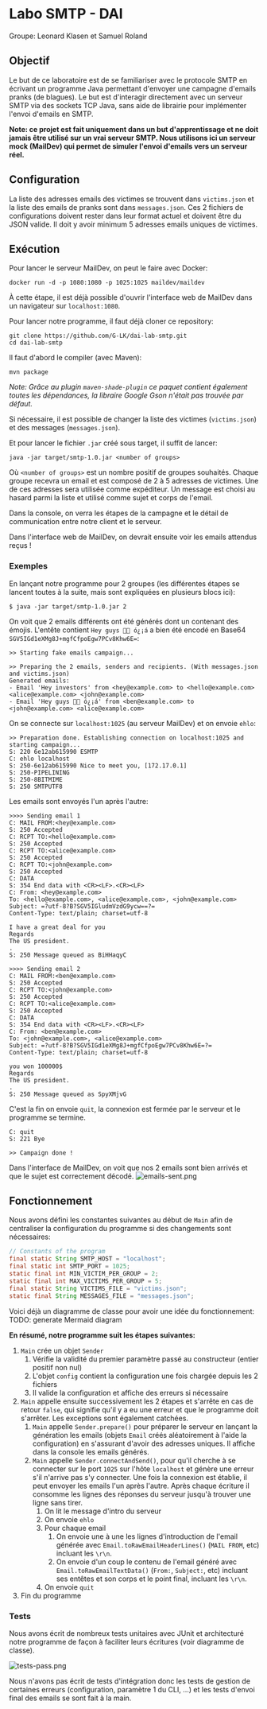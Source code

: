 # Labo SMTP - DAI
Groupe: Leonard Klasen et Samuel Roland

## Objectif
Le but de ce laboratoire est de se familiariser avec le protocole SMTP en écrivant un programme Java permettant d'envoyer une campagne d'emails pranks (de blagues). Le but est d'interagir directement avec un serveur SMTP via des sockets TCP Java, sans aide de librairie pour implémenter l'envoi d'emails en SMTP.

**Note: ce projet est fait uniquement dans un but d'apprentissage et ne doit jamais être utilisé sur un vrai serveur SMTP. Nous utilisons ici un serveur mock (MailDev) qui permet de simuler l'envoi d'emails vers un serveur réel.**

## Configuration
La liste des adresses emails des victimes se trouvent dans `victims.json` et la liste des emails de pranks sont dans `messages.json`. Ces 2 fichiers de configurations doivent rester dans leur format actuel et doivent être du JSON valide. Il doit y avoir minimum 5 adresses emails uniques de victimes.

## Exécution
Pour lancer le serveur MailDev, on peut le faire avec Docker:
```
docker run -d -p 1080:1080 -p 1025:1025 maildev/maildev
```

À cette étape, il est déjà possible d'ouvrir l'interface web de MailDev dans un navigateur sur `localhost:1080`.

Pour lancer notre programme, il faut déjà cloner ce repository:
```
git clone https://github.com/G-LK/dai-lab-smtp.git
cd dai-lab-smtp
```

Il faut d'abord le compiler (avec Maven):
```
mvn package
```

*Note: Grâce au plugin `maven-shade-plugin` ce paquet contient également toutes les dépendances, la libraire Google Gson n'était pas trouvée par défaut.*

Si nécessaire, il est possible de changer la liste des victimes (`victims.json`) et des messages (`messages.json`).

Et pour lancer le fichier `.jar` créé sous target, il suffit de lancer:
```
java -jar target/smtp-1.0.jar <number of groups>
```

Où `<number of groups>` est un nombre positif de groupes souhaités. Chaque groupe recevra un email et est composé de 2 à 5 adresses de victimes. Une de ces adresses sera utilisée comme expéditeur. Un message est choisi au hasard parmi la liste et utilisé comme sujet et corps de l'email.

Dans la console, on verra les étapes de la campagne et le détail de communication entre notre client et le serveur.

Dans l'interface web de MailDev, on devrait ensuite voir les emails attendus reçus !

### Exemples
En lançant notre programme pour 2 groupes (les différentes étapes se lancent toutes à la suite, mais sont expliquées en plusieurs blocs ici):
```
$ java -jar target/smtp-1.0.jar 2
```

On voit que 2 emails différents ont été générés dont un contenant des émojis. L'entête contient `Hey guys 🦁🦁 ó¿¡á` a bien été encodé en Base64 `SGV5IGd1eXMg8J+mgfCfpoEgw7PCv8Khw6E=`:
```
>> Starting fake emails campaign...

>> Preparing the 2 emails, senders and recipients. (With messages.json and victims.json)
Generated emails:
- Email 'Hey investors' from <hey@example.com> to <hello@example.com> <alice@example.com> <john@example.com> 
- Email 'Hey guys 🦁🦁 ó¿¡á' from <ben@example.com> to <john@example.com> <alice@example.com> 
```

On se connecte sur `localhost:1025` (au serveur MailDev) et on envoie `ehlo`:
```
>> Preparation done. Establishing connection on localhost:1025 and starting campaign...
S: 220 6e12ab615990 ESMTP
C: ehlo localhost
S: 250-6e12ab615990 Nice to meet you, [172.17.0.1]
S: 250-PIPELINING
S: 250-8BITMIME
S: 250 SMTPUTF8
```

Les emails sont envoyés l'un après l'autre:
```
>>>> Sending email 1
C: MAIL FROM:<hey@example.com>
S: 250 Accepted
C: RCPT TO:<hello@example.com>
S: 250 Accepted
C: RCPT TO:<alice@example.com>
S: 250 Accepted
C: RCPT TO:<john@example.com>
S: 250 Accepted
C: DATA
S: 354 End data with <CR><LF>.<CR><LF>
C: From: <hey@example.com>
To: <hello@example.com>, <alice@example.com>, <john@example.com>
Subject: =?utf-8?B?SGV5IGludmVzdG9ycw==?=
Content-Type: text/plain; charset=utf-8

I have a great deal for you
Regards
The US president.
.
S: 250 Message queued as BiHHaqyC

>>>> Sending email 2
C: MAIL FROM:<ben@example.com>
S: 250 Accepted
C: RCPT TO:<john@example.com>
S: 250 Accepted
C: RCPT TO:<alice@example.com>
S: 250 Accepted
C: DATA
S: 354 End data with <CR><LF>.<CR><LF>
C: From: <ben@example.com>
To: <john@example.com>, <alice@example.com>
Subject: =?utf-8?B?SGV5IGd1eXMg8J+mgfCfpoEgw7PCv8Khw6E=?=
Content-Type: text/plain; charset=utf-8

you won 100000$
Regards
The US president.
.
S: 250 Message queued as SpyXMjvG
```

C'est la fin on envoie `quit`, la connexion est fermée par le serveur et le programme se termine.
```
C: quit
S: 221 Bye

>> Campaign done !
```

Dans l'interface de MailDev, on voit que nos 2 emails sont bien arrivés et que le sujet est correctement décodé.
![emails-sent.png](figures/emails-sent.png)

## Fonctionnement
Nous avons défini les constantes suivantes au début de `Main` afin de centraliser la configuration du programme si des changements sont nécessaires:
```java
// Constants of the program
final static String SMTP_HOST = "localhost";
final static int SMTP_PORT = 1025;
static final int MIN_VICTIM_PER_GROUP = 2;
static final int MAX_VICTIMS_PER_GROUP = 5;
final static String VICTIMS_FILE = "victims.json";
static final String MESSAGES_FILE = "messages.json";
```

Voici déjà un diagramme de classe pour avoir une idée du fonctionnement:
TODO: generate Mermaid diagram

**En résumé, notre programme suit les étapes suivantes:**
1. `Main` crée un objet `Sender` 
   1. Vérifie la validité du premier paramètre passé au constructeur (entier positif non nul)
   1. L'objet `config` contient la configuration une fois chargée depuis les 2 fichiers
   1. Il valide la configuration et affiche des erreurs si nécessaire
1. `Main` appelle ensuite successivement les 2 étapes et s'arrête en cas de retour `false`, qui signifie qu'il y a eu une erreur et que le programme doit s'arrêter. Les exceptions sont également catchées.
   1. `Main` appelle `Sender.prepare()` pour préparer le serveur en lançant la génération les emails (objets `Email` créés aléatoirement à l'aide la configuration) en s'assurant d'avoir des adresses uniques. Il affiche dans la console les emails générés.
   1. `Main` appelle `Sender.connectAndSend()`, pour qu'il cherche à se connecter sur le port `1025` sur l'hôte `localhost` et génère une erreur s'il n'arrive pas s'y connecter. Une fois la connexion est établie, il peut envoyer les emails l'un après l'autre. Après chaque écriture il consomme les lignes des réponses du serveur jusqu'à trouver une ligne sans tirer.
      1. On lit le message d'intro du serveur
      1. On envoie `ehlo`
      1. Pour chaque email
         1. On envoie une à une les lignes d'introduction de l'email générée avec `Email.toRawEmailHeaderLines()` (`MAIL FROM`, etc) incluant les `\r\n`.
         1. On envoie d'un coup le contenu de l'email généré avec `Email.toRawEmailTextData()` (`From:`, `Subject:`, etc) incluant ses entêtes et son corps et le point final, incluant les `\r\n`.
      1. On envoie `quit`
1. Fin du programme

### Tests
Nous avons écrit de nombreux tests unitaires avec JUnit et architecturé notre programme de façon à faciliter leurs écritures (voir diagramme de classe).

![tests-pass.png](figures/tests-pass.png)

Nous n'avons pas écrit de tests d'intégration donc les tests de gestion de certaines erreurs (configuration, paramètre 1 du CLI, ...) et les tests d'envoi final des emails se sont fait à la main.

